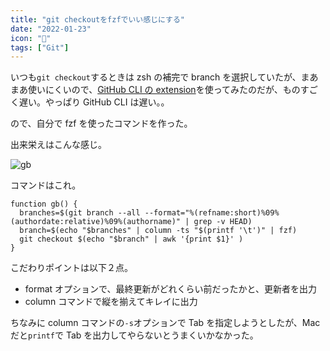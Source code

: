 ```yaml
---
title: "git checkoutをfzfでいい感じにする"
date: "2022-01-23"
icon: "🌵"
tags: ["Git"]
---
```


いつも`git checkout`するときは zsh の補完で branch を選択していたが、まあまあ使いにくいので、[GitHub CLI の extension](https://github.com/mislav/gh-branch)を使ってみたのだが、ものすごく遅い。やっぱり GitHub CLI は遅い。。

ので、自分で fzf を使ったコマンドを作った。

出来栄えはこんな感じ。

![gb](https://i.imgur.com/6RoeINq.png)

コマンドはこれ。

```shell
function gb() {
  branches=$(git branch --all --format="%(refname:short)%09%(authordate:relative)%09%(authorname)" | grep -v HEAD)
  branch=$(echo "$branches" | column -ts "$(printf '\t')" | fzf)
  git checkout $(echo "$branch" | awk '{print $1}' )
}
```

こだわりポイントは以下２点。

- format オプションで、最終更新がどれくらい前だったかと、更新者を出力
- column コマンドで縦を揃えてキレイに出力

ちなみに column コマンドの`-s`オプションで Tab を指定しようとしたが、Mac だと`printf`で Tab を出力してやらないとうまくいかなかった。
